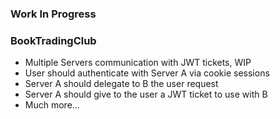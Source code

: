 ### Work In Progress
### BookTradingClub
- Multiple Servers communication with JWT tickets, WIP
- User should authenticate with Server A via cookie sessions
- Server A should delegate to B the user request
- Server A should give to the user a JWT ticket to use with B
- Much more...

